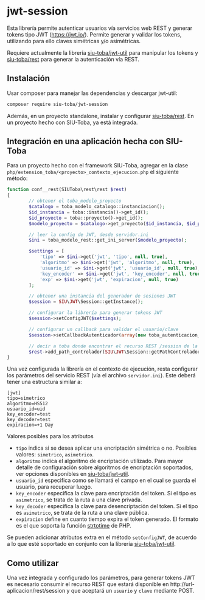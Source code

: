 # jwt-session

Esta librería permite autenticar usuarios vía servicios web REST y generar tokens tipo 
JWT (https://jwt.io/). Permite generar y validar los tokens, utilizando para ello 
claves simétricas y/o asimétricas. 

Requiere actualmente la librería [siu-toba/jwt-util](https://github.com/SIU-Toba/jwt-util) para manipular los tokens y [siu-toba/rest](https://github.com/SIU-Toba/rest) para generar la autenticación vía REST.

## Instalación

Usar composer para manejar las dependencias y descargar jwt-util:

```bash
composer require siu-toba/jwt-session
```

Además, en un proyecto standalone, instalar y configurar [siu-toba/rest](https://github.com/SIU-Toba/rest). En un proyecto hecho con SIU-Toba, ya está integrada.

## Integración en una aplicación hecha con SIU-Toba

Para un proyecto hecho con el framework SIU-Toba, agregar en la clase `php/extension_toba/<proyecto>_contexto_ejecucion.php` el siguiente método:

```  php
function conf__rest(SIUToba\rest\rest $rest)
{
        // obtener el toba_modelo_proyecto
        $catalogo = toba_modelo_catalogo::instanciacion();
        $id_instancia = toba::instancia()->get_id();
        $id_proyecto = toba::proyecto()->get_id();
        $modelo_proyecto = $catalogo->get_proyecto($id_instancia, $id_proyecto);

        // leer la config de JWT, desde servidor.ini
        $ini = toba_modelo_rest::get_ini_server($modelo_proyecto);

        $settings = [
            'tipo' => $ini->get('jwt', 'tipo', null, true),
            'algoritmo' => $ini->get('jwt', 'algoritmo', null, true),
            'usuario_id' => $ini->get('jwt', 'usuario_id', null, true),
            'key_encoder' => $ini->get('jwt', 'key_encoder', null, true)
            'exp' => $ini->get('jwt', 'expiracion', null, true)
        ];

        // obtener una instancia del generador de sesiones JWT
        $session = SIU\JWT\Session::getInstance();

        // configurar la librería para generar tokens JWT
        $session->setConfigJWT($settings);

        // configurar un callback para validar el usuario/clave
        $session->setCallbackAutenticador(array(new toba_autenticacion_basica(), 'autenticar'));

        // decir a toba donde encontrar el recurso REST /session de la librería
        $rest->add_path_controlador(SIU\JWT\Session::getPathControlador());
}
```

Una vez configurada la librería en el contexto de ejecución, resta configurar los 
parámetros del servicio REST (vía el archivo `servidor.ini`). Este deberá tener 
una estructura similar a:

```
[jwt]
tipo=simetrico
algoritmo=HS512
usuario_id=uid
key_encoder=test
key_decoder=test
expiracion=+1 Day
```
Valores posibles para los atributos
* `tipo` indica si se desea aplicar una encriptación simétrica o no. Posibles valores: `simetrico`, `asimetrico`.
* `algoritmo` indica el algoritmo de encriptación utilizado. Para mayor detalle de
configuración sobre algoritmos de encriptación soportados, ver opciones disponibles 
en [siu-toba/jwt-util](https://github.com/SIU-Toba/jwt-util).
* `usuario_id` especifica como se llamará el campo en el cual se guarda el usuario, para recuperar luego.
* `key_encoder` especifica la clave para encriptación del token. Si el tipo es
`asimetrico`, se trata de la ruta a una clave privada.
* `key_decoder` especifica la clave para desencriptación del token. Si el tipo es
`asimetrico`, se trata de la ruta a una clave pública.
* `expiracion` define en cuanto tiempo expira el token generado. El formato es el 
que soporta la función [strtotime](http://php.net/manual/en/datetime.formats.php) de PHP.

Se pueden adicionar atributos extra en el método `setConfigJWT`, de acuerdo a lo que 
esté soportado en conjunto con la librería [siu-toba/jwt-util](https://github.com/SIU-Toba/jwt-util).

## Como utilizar

Una vez integrada y configurado los parámetros, para generar tokens JWT es necesario
consumir el recurso REST que estará disponible en http://url-aplicacion/rest/session 
y que aceptará un `usuario` y `clave` mediante POST.

